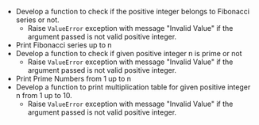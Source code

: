 * Develop a function to check if the positive integer belongs to Fibonacci series or not.
  * Raise `ValueError` exception with message "Invalid Value" if the argument passed is not valid positive integer.
* Print Fibonacci series up to n
* Develop a function to check if given positive integer n is prime or not
  * Raise `ValueError` exception with message "Invalid Value" if the argument passed is not valid positive integer.
* Print Prime Numbers from 1 up to n
* Develop a function to print multiplication table for given positive integer n from 1 up to 10.
  * Raise `ValueError` exception with message "Invalid Value" if the argument passed is not valid positive integer.